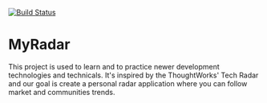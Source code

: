 [![Build Status](https://travis-ci.org/chipsters-team/myradar.svg?branch=master)](https://travis-ci.org/chipsters-team/myradar.svg?branch=master)

# MyRadar

This project is used to learn and to practice newer development technologies and technicals. It's inspired by the ThoughtWorks' Tech Radar and our goal is create a personal radar application where you can follow market and communities trends.

